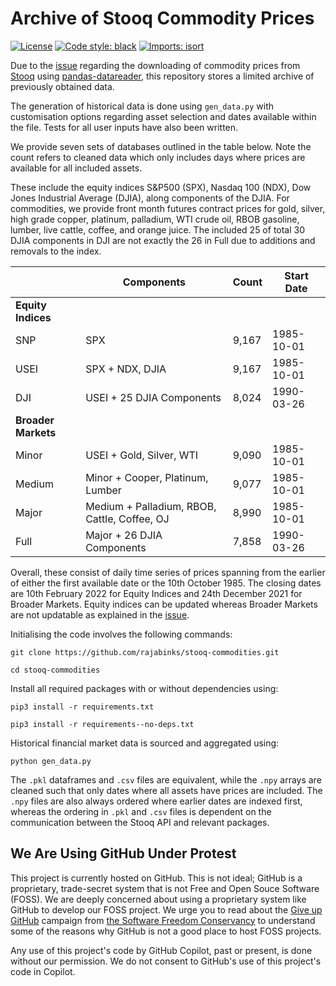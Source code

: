 # Archive of Stooq Commodity Prices

[![License](https://img.shields.io/badge/License-MIT-green)](https://github.com/rajabinks/stooq-commodities/blob/master/LICENSE)
[![Code style: black](https://img.shields.io/badge/code%20style-black-000000.svg)](https://github.com/psf/black)
[![Imports: isort](https://img.shields.io/badge/%20imports-isort-%231674b1?style=flat&labelColor=ef8336)](https://pycqa.github.io/isort/)

Due to the [issue](https://github.com/pydata/pandas-datareader/issues/925) regarding the downloading of commodity prices from [Stooq](https://stooq.com/) using [pandas-datareader](https://pandas-datareader.readthedocs.io/en/latest/index.html), this repository stores a limited archive of previously obtained data.

The generation of historical data is done using `gen_data.py` with customisation options regarding asset selection and dates available within the file. Tests for all user inputs have also been written.

We provide seven sets of databases outlined in the table below. Note the count refers to cleaned data which only includes days where prices are available for all included assets.

These include the equity indices S\&P500 (SPX), Nasdaq 100 (NDX), Dow Jones Industrial Average (DJIA), along components of the DJIA. For commodities, we provide front month futures contract prices for gold, silver, high grade copper, platinum, palladium, WTI crude oil, RBOB gasoline, lumber, live cattle, coffee, and orange juice. The included 25 of total 30 DJIA components in DJI are not exactly the 26 in Full due to additions and removals to the index.

|  | Components | Count | Start Date |
| ----------- | ----------- | ----------- | ----------- |
| **Equity Indices**
| SNP | SPX | 9,167 |1985-10-01 |
| USEI | SPX + NDX, DJIA | 9,167 | 1985-10-01 |
| DJI | USEI + 25 DJIA Components | 8,024 | 1990-03-26 |
| **Broader Markets**
| Minor | USEI + Gold, Silver, WTI | 9,090 | 1985-10-01 |
| Medium | Minor + Cooper, Platinum, Lumber | 9,077 | 1985-10-01 |
| Major | Medium + Palladium, RBOB, Cattle, Coffee, OJ | 8,990 | 1985-10-01 |
| Full | Major + 26 DJIA Components |7,858 | 1990-03-26 |

Overall, these consist of daily time series of prices spanning from the earlier of either the first available date or the 10th October 1985. The closing dates are 10th February 2022 for Equity Indices and 24th December 2021 for Broader Markets. Equity indices can be updated whereas Broader Markets are not updatable as explained in the [issue](https://github.com/pydata/pandas-datareader/issues/925).

Initialising the code involves the following commands:
```commandline
git clone https://github.com/rajabinks/stooq-commodities.git

cd stooq-commodities
```
Install all required packages with or without dependencies using:
```commandline
pip3 install -r requirements.txt

pip3 install -r requirements--no-deps.txt
```
Historical financial market data is sourced and aggregated using:
```commandline
python gen_data.py
```
The `.pkl` dataframes and `.csv` files are equivalent, while the `.npy` arrays are cleaned such that only dates where all assets have prices are included. The `.npy` files are also always ordered where earlier dates are indexed first, whereas the ordering in `.pkl` and `.csv` files is dependent on the communication between the Stooq API and relevant packages.

##  We Are Using GitHub Under Protest
This project is currently hosted on GitHub.  This is not ideal; GitHub is a proprietary, trade-secret system that is not Free and Open Souce Software (FOSS).  We are deeply concerned about using a proprietary system like GitHub to develop our FOSS project.  We urge you to read about the [Give up GitHub](https://GiveUpGitHub.org) campaign from [the Software Freedom Conservancy](https://sfconservancy.org) to understand some of the reasons why GitHub is not a good place to host FOSS projects.

Any use of this project's code by GitHub Copilot, past or present, is done without our permission.  We do not consent to GitHub's use of this project's code in Copilot.

